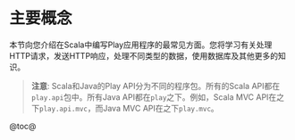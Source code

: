 <!--- Copyright (C) 2009-2019 Lightbend Inc. <https://www.lightbend.com> -->
# 主要概念

本节向您介绍在Scala中编写Play应用程序的最常见方面。您将学习有关处理HTTP请求，发送HTTP响应，处理不同类型的数据，使用数据库及其他更多的知识。

> **注意**: Scala和Java的Play API分为不同的程序包。所有的Scala API都在`play.api`包中。所有Java API都在`play`之下。例如，Scala MVC API在之下`play.api.mvc`，而Java MVC API在之下`play.mvc`。

@toc@

